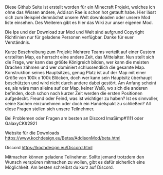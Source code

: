 Diese Github Seite ist erstellt worden für ein Minecraft Projekt, welches ich ohne das Wissen andere, Addison Rae is schon hot getauft habe. 
Hier lässt sich zum Beispiel demnächst unsere Welt downloaden oder unsere Mod liste einsehen.
Des Weiteren gibt es hier das Wiki zur unser eigenen Mod.

Die Ips und der Download zur Mod und Welt sind aufgrund Copyright Richtlinien nur für geladene Personen verfügbar. Danke für euer Verständnis.

Kurze Beschreibung zum Projekt:
Mehrere Teams verteilt auf einer Custom erstellten Map, es herrscht eine andere Zeit, das Mittelalter. Nun stellt sich die Frage, wer kann das größte Königreich bilden, wer kann die meisten Drachen zähmen und wer dominiert schlussendlich die gesamte Map. 
Konstruktion seines Hauptsitzes, genug Platz ist auf der Map mit einer Größe von 100k x 100k Blöcken, doch wer kann sein Hauptsitz überhaupt beschützten und wird nicht durch andere dabei gestört. Am Anfang scheint es, als wäre man alleine auf der Map, keiner Weiß, wo sich die anderen befinden, doch schon nach kurzer Zeit werden die ersten Positionen aufgedeckt. Freund oder Feind, was ist wichtiger zu haben? Ist es sinnvoller, seine Sachen einzunehmen oder doch ein Handelspakt zu schließen? All diese Fragen stellen sich unsere Teilnehmer.


Bei Problemen oder Fragen am besten an Discord ImaSimp#1111 oder GalaxyCK#2921

Website für die Downloads https://www.kochdesign.eu/Betas/AddisonMod/beta.html

Discord https://kochdesign.eu/Discord.html

Mitmachen können geladene Teilnehmer. Sollte jemand trotzdem den Wunsch verspüren mitmachen zu wollen, gibt es dafür sicherlich eine Möglichkeit. Am besten schreibst du kurz auf Discord.
